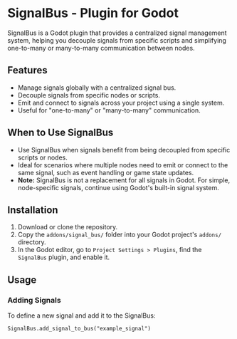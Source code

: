 # SignalBus - Plugin for Godot

SignalBus is a Godot plugin that provides a centralized signal management system, helping you decouple signals from specific scripts and simplifying one-to-many or many-to-many communication between nodes.

## Features
- Manage signals globally with a centralized signal bus.
- Decouple signals from specific nodes or scripts.
- Emit and connect to signals across your project using a single system.
- Useful for "one-to-many" or "many-to-many" communication.

## When to Use SignalBus
- Use SignalBus when signals benefit from being decoupled from specific scripts or nodes.
- Ideal for scenarios where multiple nodes need to emit or connect to the same signal, such as event handling or game state updates.
- **Note:** SignalBus is not a replacement for all signals in Godot. For simple, node-specific signals, continue using Godot's built-in signal system.

## Installation
1. Download or clone the repository.
2. Copy the `addons/signal_bus/` folder into your Godot project's `addons/` directory.
3. In the Godot editor, go to `Project Settings > Plugins`, find the `SignalBus` plugin, and enable it.

## Usage

### Adding Signals
To define a new signal and add it to the SignalBus:
```gdscript
SignalBus.add_signal_to_bus("example_signal")

